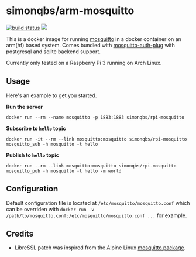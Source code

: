 # simonqbs/arm-mosquitto

[![build status](https://gitlab.com/simonqbs-dockerfiles/arm-mosquitto/badges/master/build.svg)](https://gitlab.com/simonqbs-dockerfiles/arm-mosquitto/commits/master)
[![](https://images.microbadger.com/badges/image/simonqbs/arm-mosquitto.svg)](https://microbadger.com/images/simonqbs/arm-mosquitto "Get your own image badge on microbadger.com")


This is a docker image for running [mosquitto](https://mosquitto.org) in a docker container on
an arm(hf) based system. Comes bundled with [mosquitto-auth-plug](https://github.com/jpmens/mosquitto-auth-plug) with postgresql and sqlite backend support.  
  
Currently only tested on a Raspberry Pi 3 running on Arch Linux.

## Usage

Here's an example to get you started.

**Run the server**

```
docker run --rm --name mosquitto -p 1883:1883 simonqbs/rpi-mosquitto
```

**Subscribe to `hello` topic**

```
docker run -it --rm --link mosquitto:mosquitto simonqbs/rpi-mosquitto mosquitto_sub -h mosquitto -t hello
```

**Publish to `hello` topic**

```
docker run --rm --link mosquitto:mosquitto simonqbs/rpi-mosquitto mosquitto_pub -h mosquitto -t hello -m world
```

## Configuration

Default configuration file is located at `/etc/mosquitto/mosquitto.conf` which
can be overriden with `docker run -v /path/to/mosquitto.conf:/etc/mosquitto/mosquitto.conf ...` for example.

## Credits

* LibreSSL patch was inspired from the Alpine Linux [mosquitto package](http://git.alpinelinux.org/cgit/aports/tree/main/mosquitto/libressl.patch).
